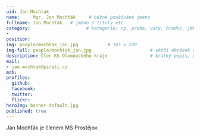 ```yaml
---
uid: Jan.Mochtak
name:     Mgr. Jan Mochťák     # běžně používáné jméno
fullname: Jan Mochťák   # jméno s tituly etc.
category:                     # kategorie: rp, praha, vary, hradec, jmk, senat
- 
position:
img: people/mochtak_jan.jpg           # 165 x 220
img-full: people/mochtak_jan.jpg                      # větší obrázek zobrazený na podrobném profilu
description: Člen KS Olomouckého kraje                # kratký popis, max 160 znaků
mail:
- jan.mochtak@pirati.cz
mob:         
profiles:
  github:
  facebook:       
  twitter:        
  flickr:       
heroImg: banner-default.jpg
published: true
---
```

Jan Mochťák je členem MS Prostějov.
